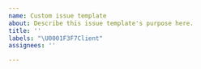 ```yaml
---
name: Custom issue template
about: Describe this issue template's purpose here.
title: ''
labels: "\U0001F3F7️Client"
assignees: ''

---
```



